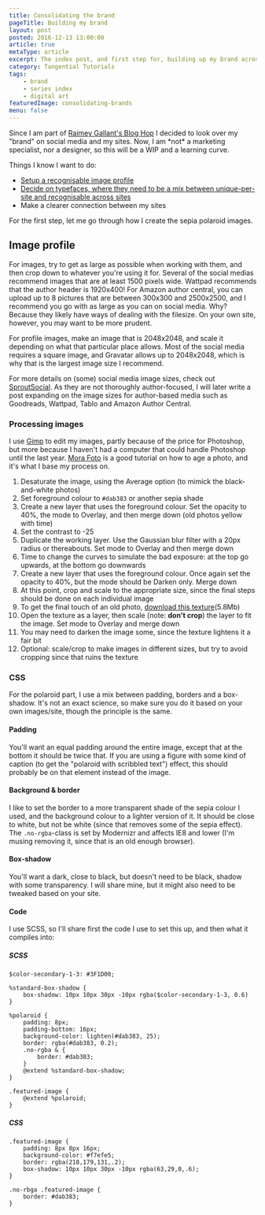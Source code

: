 ```yaml
---
title: Consolidating the brand
pageTitle: Building my brand
layout: post
posted: 2016-12-13 13:00:00
article: true
metaType: article
excerpt: The index post, and first step for, building up my brand across sites and social media.
category: Tangential Tutorials
tags:
    - brand
    - series index
    - digital art
featuredImage: consolidating-brands
menu: false
---
```


<p class="c-lead c-lead--ornamented"><span class="c-lead__opening">Since I am part of <a href="https://raimeygallant.wordpress.com/2016/12/05/nano-blog-social-media-hop-time-to-start-hopping/">Raimey Gallant's Blog Hop</a> I decided</span> to look over my "brand" on social media and my sites. Now, I am *not* a marketing specialist, nor a designer, so this will be a WIP and a learning curve.</p>

Things I know I want to do:

* [Setup a recognisable image profile](#image-profile)
* [Decide on typefaces, where they need to be a mix between unique-per-site and recognisable across sites](/blog/brand-typography/)
* Make a clearer connection between my sites

For the first step, let me go through how I create the sepia polaroid images.

<h2 id="image-profile">Image profile</h2>

For images, try to get as large as possible when working with them, and then crop down to whatever you're using it for. Several of the social medias recommend images that are at least 1500 pixels wide. Wattpad recommends that the author header is 1920x400! For Amazon author central, you can upload up to 8 pictures that are between 300x300 and 2500x2500, and I recommend you go with as large as you can on social media. Why? Because they likely have ways of dealing with the filesize. On your own site, however, you may want to be more prudent.

For profile images, make an image that is 2048x2048, and scale it depending on what that particular place allows. Most of the social media requires a square image, and Gravatar allows up to 2048x2048, which is why that is the largest image size I recommend.

For more details on (some) social media image sizes, check out [SproutSocial](sproutsocial.com/insights/social-media-image-sizes-guide/). As they are not thoroughly author-focused, I will later write a post expanding on the image sizes for author-based media such as Goodreads, Wattpad, Tablo and Amazon Author Central.

### Processing images

I use [Gimp](https://www.gimp.org/) to edit my images, partly because of the price for Photoshop, but more because I haven't had a computer that could handle Photoshop until the last year. [Mora Foto](http://www.mora-foto.it/en/tutorials-gimp/age-a-photo.html) is a good tutorial on how to age a photo, and it's what I base my process on.

1. Desaturate the image, using the Average option (to mimick the black-and-white photos)
2. Set foreground colour to `#dab383` or another sepia shade
3. Create a new layer that uses the foreground colour. Set the opacity to 40%, the mode to Overlay, and then merge down  (old photos yellow with time)
4. Set the contrast to -25
5. Duplicate the working layer. Use the Gaussian blur filter with a 20px radius or thereabouts. Set mode to Overlay and then merge down
6. Time to change the curves to simulate the bad exposure: at the top go upwards, at the bottom go downwards
7. Create a new layer that uses the foreground colour. Once again set the opacity to 40%, but the mode should be Darken only. Merge down
8. At this point, crop and scale to the appropriate size, since the final steps should be done on each individual image
9. To get the final touch of an old photo, [download this texture](/assets/resources/aging-texture.jpeg)(5.8Mb)
10. Open the texture as a layer, then scale (note: **don't crop**) the layer to fit the image. Set mode to Overlay and merge down
11. You may need to darken the image some, since the texture lightens it a fair bit
12. Optional: scale/crop to make images in different sizes, but try to avoid cropping since that ruins the texture

### CSS

For the polaroid part, I use a mix between padding, borders and a box-shadow. It's not an exact science, so make sure you do it based on your own images/site, though the principle is the same.

#### Padding

You'll want an equal padding around the entire image, except that at the bottom it should be twice that. If you are using a figure with some kind of caption (to get the "polaroid with scribbled text") effect, this should probably be on that element instead of the image.

#### Background & border

I like to set the border to a more transparent shade of the sepia colour I used, and the background colour to a lighter version of it. It should be close to white, but not be white (since that removes some of the sepia effect). The `.no-rgba`-class is set by Modernizr and affects IE8 and lower (I'm musing removing it, since that is an old enough browser).

#### Box-shadow

You'll want a dark, close to black, but doesn't need to be black, shadow with some transparency. I will share mine, but it might also need to be tweaked based on your site.

#### Code

I use SCSS, so I'll share first the code I use to set this up, and then what it compiles into:

##### SCSS
```
$color-secondary-1-3: #3F1D00;

%standard-box-shadow {
    box-shadow: 10px 10px 30px -10px rgba($color-secondary-1-3, 0.6)
}

%polaroid {
    padding: 8px;
    padding-bottom: 16px;
    background-color: lighten(#dab383, 25);
    border: rgba(#dab383, 0.2);
    .no-rgba & {
        border: #dab383;
    }
    @extend %standard-box-shadow;
}

.featured-image {
    @extend %polaroid;
}
```

##### CSS
```
.featured-image {
    padding: 8px 8px 16px;
    background-color: #f7efe5;
    border: rgba(218,179,131,.2);
    box-shadow: 10px 10px 30px -10px rgba(63,29,0,.6);
}

.no-rbga .featured-image {
    border: #dab383;
}
```
